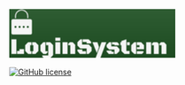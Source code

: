 <img src="Logo.png" width="300px">  
<!-- for poggit
<img src="https://raw.githubusercontent.com/fujiwaraizuho/LoginSystem/master/Logo.png" width="300px">  
-->

[![GitHub license](https://img.shields.io/badge/license-MIT-blue.svg)](https://github.com/fuyutsuki/Texter/blob/master/LICENSE)
